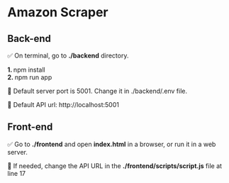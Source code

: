 <h1>Amazon Scraper</h1>

<h2>Back-end</h2>
<p>✅ On terminal, go to <strong>./backend</strong> directory.</p>

<p>
    <strong>1. </strong>npm install<br>
    <strong>2. </strong>npm run app
</p>

<p>🔺 Default server port is 5001. Change it in ./backend/.env file.</p>
<p>🔺 Default API url: http://localhost:5001</p>

<h2>Front-end</h2>
<p>✅ Go to <strong>./frontend</strong> and open <strong>index.html</strong> in a browser, or run it in a web server.</p>

<p>🔺 If needed, change the API URL in the <strong>./frontend/scripts/script.js</strong> file at line 17</p>
